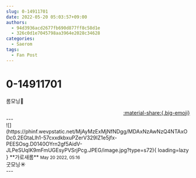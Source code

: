 ```yaml
---
slug: 0-14911701
date: 2022-05-20 05:03:57+09:00
authors:
  - 94d3936acd2677fb690d877ff8c58d1e
  - 326c0d1e7045798aa3964e2028c34628
categories:
  - Saerom
tags:
  - Fan Post
---
```


# 0-14911701

<div class="post-container" markdown="1">
<div class="content-container md-sidebar__scrollwrap" markdown="1">

롬모닝🌼

</div>
</div>

<div style="text-align: right;" markdown="1">
<a href="https://weverse.io/fromis9/fanpost/0-14911701" style="text-align: right;">:material-share:{.big-emoji}</a>
</div>
---

<div class="comments-container md-sidebar__scrollwrap" markdown="1">
<div class="comment" markdown="1">
<div class='id-container' markdown="1">
![](https://phinf.wevpstatic.net/MjAyMzExMjNfNDgg/MDAxNzAwNzQ4NTAxODc0.2EGtaLlh1-57cxxdkbxuPZerV329IZ1e5jfx-PEESOsg.D0140OYrn2gf5AidV-JLPeSUqIK9mFmUGEsyPVSrjPcg.JPEG/image.jpg?type=s72){ loading=lazy }
**<span class="artist">가로새롬</span>** <small>May 20 2022, 05:16</small><br>
</div>
<div class='comment-body' markdown="1">
굿모닝☀️
</div>
</div>
</div>
---
